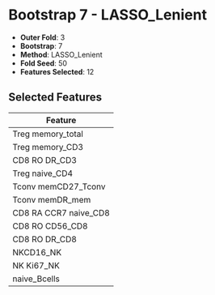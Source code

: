 # Bootstrap 7 - LASSO_Lenient

- **Outer Fold**: 3
- **Bootstrap**: 7
- **Method**: LASSO_Lenient
- **Fold Seed**: 50
- **Features Selected**: 12

## Selected Features

| Feature |
|---------|
| Treg memory_total |
| Treg memory_CD3 |
| CD8 RO DR_CD3 |
| Treg naive_CD4 |
| Tconv memCD27_Tconv |
| Tconv memDR_mem |
| CD8 RA CCR7 naive_CD8 |
| CD8 RO CD56_CD8 |
| CD8 RO DR_CD8 |
| NKCD16_NK |
| NK Ki67_NK |
| naive_Bcells |
